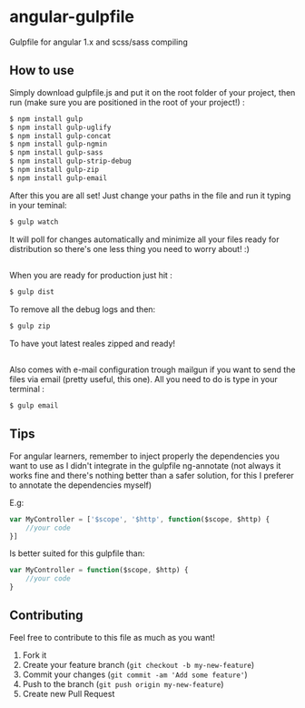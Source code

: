# angular-gulpfile
Gulpfile for angular 1.x and scss/sass compiling

## How to use
Simply download gulpfile.js and put it on the root folder of your project, then run (make sure you are positioned in the root of your project!)  :

```bash
$ npm install gulp
$ npm install gulp-uglify
$ npm install gulp-concat
$ npm install gulp-ngmin
$ npm install gulp-sass
$ npm install gulp-strip-debug
$ npm install gulp-zip
$ npm install gulp-email

```
After this you are all set! Just change your paths in the file and run it typing in your teminal:

```bash
$ gulp watch
```

It will poll for changes automatically and minimize all your files ready for distribution so there's one less thing you need to worry about! :)

##

When you are ready for production just hit :
```bash
$ gulp dist
```
To remove all the debug logs and then:
```bash
$ gulp zip
```
To have yout latest reales zipped and ready!

##

Also comes with e-mail configuration trough mailgun if you want to send the files via email (pretty useful, this one). All you need to do is type in your terminal :
```bash
$ gulp email
```
## Tips

For angular learners, remember to inject properly the dependencies you want to use as I didn't integrate in the gulpfile ng-annotate (not always it works fine and there's nothing better than a safer solution, for this I preferer to annotate the dependencies myself)

E.g: 

```javascript
var MyController = ['$scope', '$http', function($scope, $http) {
    //your code
}]
```
Is better suited for this gulpfile than:

```javascript
var MyController = function($scope, $http) {
    //your code
}
```

## Contributing

Feel free to contribute to this file as much as you want!

1. Fork it
2. Create your feature branch (`git checkout -b my-new-feature`)
3. Commit your changes (`git commit -am 'Add some feature'`)
4. Push to the branch (`git push origin my-new-feature`)
5. Create new Pull Request
